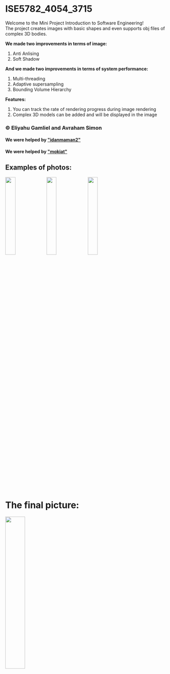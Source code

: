 # ISE5782_4054_3715
Welcome to the Mini Project Introduction to Software Engineering! <br/>
The project creates images with basic shapes and even supports obj files of complex 3D bodies.

<b>We made two improvements in terms of image:</b> <br/>
1. Anti Anlising <br/>
2. Soft Shadow <br/>

<b>And we made two improvements in terms of system performance:</b> <br/>
1. Multi-threading <br />
2. Adaptive supersampling <br/>
3. Bounding Volume Hierarchy <br/>

<b>Features:</b> <br />
1. You can track the rate of rendering progress during image rendering
2. Complex 3D models can be added and will be displayed in the image

### © Eliyahu Gamliel and Avraham Simon ###
#### We were helped by ["idanmaman2"](https://github.com/idanmaman2) ####
#### We were helped by ["mokiat"](https://github.com/mokiat) ####

## Examples of photos: ##
<img src="https://user-images.githubusercontent.com/76405628/172894005-78cc1e6d-b04a-43e5-9722-455efd7373eb.png" width=25% height=25%>
<img src="https://user-images.githubusercontent.com/76405628/172895311-e24a8246-2142-40bc-b287-c6d7ddc20cc1.png" width=25% height=25%>
<img src="https://user-images.githubusercontent.com/76405628/172895158-69f37eda-e642-4207-9f70-d4f6e2fd240c.png" width=25% height=25%>

# The final picture:
<img src="https://user-images.githubusercontent.com/76405628/173038559-0b8cc90b-0ae8-4929-939c-ecd316cac34b.png" width=35% height=35%>
